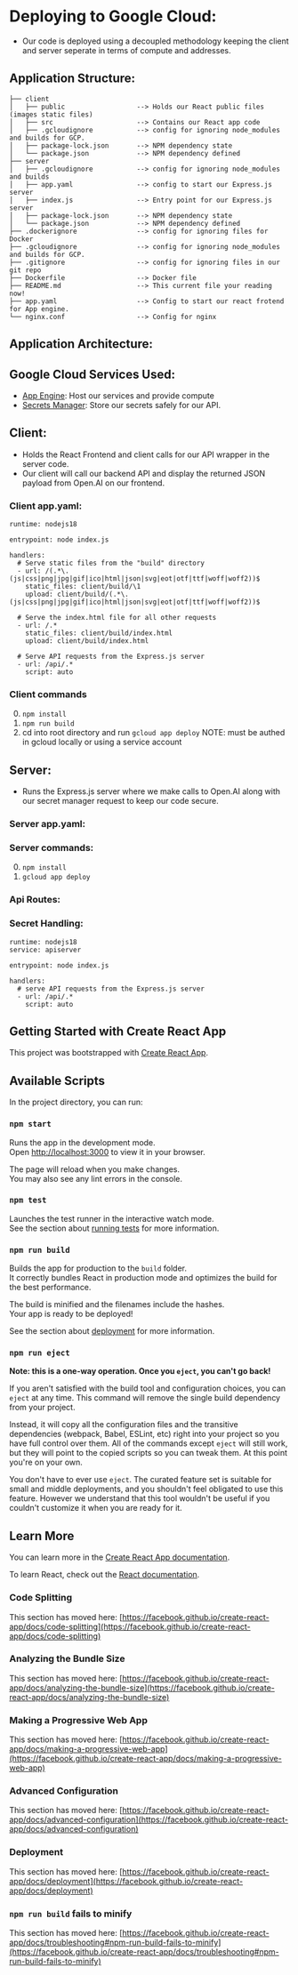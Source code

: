 

# Deploying to Google Cloud:
- Our code is deployed using a decoupled methodology keeping the client and server seperate in terms of compute and addresses.

## Application Structure:

```
├── client
│   ├── public                  --> Holds our React public files (images static files) 
│   ├── src                     --> Contains our React app code 
│   ├── .gcloudignore           --> config for ignoring node_modules and builds for GCP.
│   ├── package-lock.json       --> NPM dependency state 
│   └── package.json            --> NPM dependency defined 
├── server
│   ├── .gcloudignore           --> config for ignoring node_modules and builds  
│   ├── app.yaml                --> config to start our Express.js server 
│   ├── index.js                --> Entry point for our Express.js server 
│   ├── package-lock.json       --> NPM dependency state  
│   └── package.json            --> NPM dependency defined  
├── .dockerignore               --> config for ignoring files for Docker 
├── .gcloudignore               --> config for ignoring node_modules and builds for GCP. 
├── .gitignore                  --> config for ignoring files in our git repo  
├── Dockerfile                  --> Docker file  
├── README.md                   --> This current file your reading now!  
├── app.yaml                    --> Config to start our react frotend for App engine.  
└── nginx.conf                  --> Config for nginx  
```


## Application Architecture:

## Google Cloud Services Used:
- [App Engine](https://cloud.google.com/appengine): Host our services and provide compute
- [Secrets Manager](https://cloud.google.com/secret-manager): Store our secrets safely for our API.

## Client:
- Holds the React Frontend and client calls for our API wrapper in the server code.
- Our client will call our backend API and display the returned JSON payload from Open.AI on our frontend.

### Client app.yaml:

```
runtime: nodejs18

entrypoint: node index.js

handlers:
  # Serve static files from the "build" directory
  - url: /(.*\.(js|css|png|jpg|gif|ico|html|json|svg|eot|otf|ttf|woff|woff2))$
    static_files: client/build/\1
    upload: client/build/(.*\.(js|css|png|jpg|gif|ico|html|json|svg|eot|otf|ttf|woff|woff2))$

  # Serve the index.html file for all other requests
  - url: /.*
    static_files: client/build/index.html
    upload: client/build/index.html

  # Serve API requests from the Express.js server
  - url: /api/.*
    script: auto
```

### Client commands
0. `npm install`
1. `npm run build`
2. cd into root directory and run `gcloud app deploy` NOTE: must be authed in gcloud locally or using a service account


## Server:
- Runs the Express.js server where we make calls to Open.AI along with our secret manager request to keep our code secure.

### Server app.yaml:

### Server commands:
0. `npm install`
1. `gcloud app deploy`

### Api Routes:

### Secret Handling:

```
runtime: nodejs18
service: apiserver

entrypoint: node index.js

handlers:
  # serve API requests from the Express.js server
  - url: /api/.*
    script: auto
```












## Getting Started with Create React App

This project was bootstrapped with [Create React App](https://github.com/facebook/create-react-app).

## Available Scripts

In the project directory, you can run:

### `npm start`

Runs the app in the development mode.\
Open [http://localhost:3000](http://localhost:3000) to view it in your browser.

The page will reload when you make changes.\
You may also see any lint errors in the console.

### `npm test`

Launches the test runner in the interactive watch mode.\
See the section about [running tests](https://facebook.github.io/create-react-app/docs/running-tests) for more information.

### `npm run build`

Builds the app for production to the `build` folder.\
It correctly bundles React in production mode and optimizes the build for the best performance.

The build is minified and the filenames include the hashes.\
Your app is ready to be deployed!

See the section about [deployment](https://facebook.github.io/create-react-app/docs/deployment) for more information.

### `npm run eject`

**Note: this is a one-way operation. Once you `eject`, you can't go back!**

If you aren't satisfied with the build tool and configuration choices, you can `eject` at any time. This command will remove the single build dependency from your project.

Instead, it will copy all the configuration files and the transitive dependencies (webpack, Babel, ESLint, etc) right into your project so you have full control over them. All of the commands except `eject` will still work, but they will point to the copied scripts so you can tweak them. At this point you're on your own.

You don't have to ever use `eject`. The curated feature set is suitable for small and middle deployments, and you shouldn't feel obligated to use this feature. However we understand that this tool wouldn't be useful if you couldn't customize it when you are ready for it.

## Learn More

You can learn more in the [Create React App documentation](https://facebook.github.io/create-react-app/docs/getting-started).

To learn React, check out the [React documentation](https://reactjs.org/).

### Code Splitting

This section has moved here: [https://facebook.github.io/create-react-app/docs/code-splitting](https://facebook.github.io/create-react-app/docs/code-splitting)

### Analyzing the Bundle Size

This section has moved here: [https://facebook.github.io/create-react-app/docs/analyzing-the-bundle-size](https://facebook.github.io/create-react-app/docs/analyzing-the-bundle-size)

### Making a Progressive Web App

This section has moved here: [https://facebook.github.io/create-react-app/docs/making-a-progressive-web-app](https://facebook.github.io/create-react-app/docs/making-a-progressive-web-app)

### Advanced Configuration

This section has moved here: [https://facebook.github.io/create-react-app/docs/advanced-configuration](https://facebook.github.io/create-react-app/docs/advanced-configuration)

### Deployment

This section has moved here: [https://facebook.github.io/create-react-app/docs/deployment](https://facebook.github.io/create-react-app/docs/deployment)

### `npm run build` fails to minify

This section has moved here: [https://facebook.github.io/create-react-app/docs/troubleshooting#npm-run-build-fails-to-minify](https://facebook.github.io/create-react-app/docs/troubleshooting#npm-run-build-fails-to-minify)
